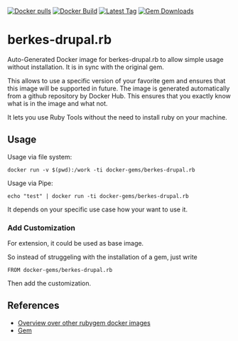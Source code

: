 [![Docker pulls](https://img.shields.io/docker/pulls/rubygem/berkes-drupal.rb.svg)](https://hub.docker.com/r/rubygem/berkes-drupal.rb/)
[![Docker Build](https://img.shields.io/docker/automated/rubygem/berkes-drupal.rb.svg)](https://hub.docker.com/r/rubygem/berkes-drupal.rb/)
[![Latest Tag](https://img.shields.io/github/tag/docker-rubygem/berkes-drupal.rb.svg)](https://hub.docker.com/r/rubygem/berkes-drupal.rb/)
[![Gem Downloads](https://img.shields.io/gem/dt/berkes-drupal.rb.svg)](https://rubygems.org/gems/berkes-drupal.rb/)
# berkes-drupal.rb

Auto-Generated Docker image for berkes-drupal.rb to allow simple usage without installation.
It is in sync with the original gem.

This allows to use a specific version of your favorite gem and ensures that this image will be supported in future.
The image is generated automatically from a github repository by Docker Hub.
This ensures that you exactly know what is in the image and what not.

It lets you use Ruby Tools without the need to install ruby on your machine.

## Usage

Usage via file system:

`docker run -v $(pwd):/work -ti docker-gems/berkes-drupal.rb`

Usage via Pipe:

`echo "test" | docker run -ti docker-gems/berkes-drupal.rb`

It depends on your specific use case how your want to use it.

### Add Customization

For extension, it could be used as base image.

So instead of struggeling with the installation of a gem, just write

`FROM docker-gems/berkes-drupal.rb`

Then add the customization.

## References

 - [Overview over other rubygem docker images](https://github.com/thinkbot/docker-rubygem)
 - [Gem](https://rubygems.org/gems/berkes-drupal.rb/)
